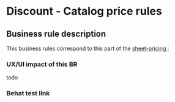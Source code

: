 # Discount - Catalog price rules

## Business rule description

This business rules correspond to this part of the [sheet-pricing ](https://docs.google.com/spreadsheets/d/1yHwk9nc1Ab9T6s-fqybFpm6P8ejGac-SpO6miR39uOY/edit#gid=538880055):



### UX/UI impact of this BR

todo

### Behat test link
